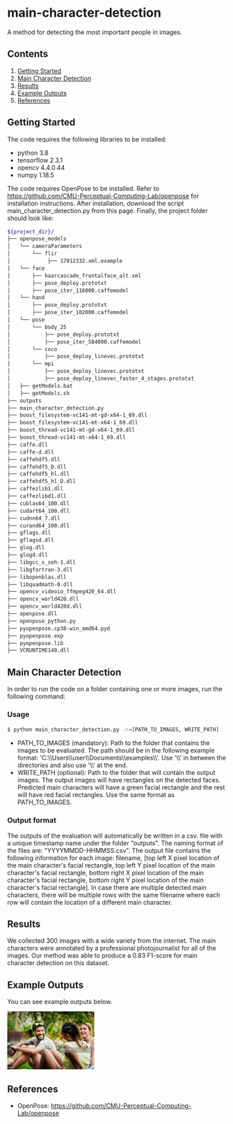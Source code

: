# main-character-detection
A method for detecting the most important people in images.
## Contents
1. [Getting Started](#getting-started)
2. [Main Character Detection](#main-character-detection)
3. [Results](#results)
4. [Example Outputs](#example-outputs)
5. [References](#references)

## Getting Started
The code requires the following libraries to be installed:

-  python 3.8
-  tensorflow 2.3.1
-  opencv 4.4.0.44
-  numpy 1.18.5

The code requires OpenPose to be installed. Refer to https://github.com/CMU-Perceptual-Computing-Lab/openpose for installation instructions. After installation, download the  script main_character_detection.py from this page. Finally, the project folder should look like:

```sh
${project_dir}/
├── openpose_models
│   └── cameraParameters
│       └── flir
│            ├── 17012332.xml.example
│   └── face
│       ├── haarcascade_frontalface_alt.xml
│       ├── pose_deploy.prototxt
│       ├── pose_iter_116000.caffemodel
│   └── hand
│       ├── pose_deploy.prototxt
│       ├── pose_iter_102000.caffemodel
│   └── pose
│       └── body_25
│           ├── pose_deploy.prototxt
│           ├── pose_iter_584000.caffemodel
│       └── coco
│           ├── pose_deploy_linevec.prototxt
│       └── mpi
│           ├── pose_deploy_linevec.prototxt
│           ├── pose_deploy_linevec_faster_4_stages.prototxt
│   ├── getModels.bat
│   ├── getModels.sh
├── outputs
├── main_character_detection.py
├── boost_filesystem-vc141-mt-gd-x64-1_69.dll
├── boost_filesystem-vc141-mt-x64-1_69.dll
├── boost_thread-vc141-mt-gd-x64-1_69.dll
├── boost_thread-vc141-mt-x64-1_69.dll
├── caffe.dll
├── caffe-d.dll
├── caffehdf5.dll
├── caffehdf5_D.dll
├── caffehdf5_hl.dll
├── caffehdf5_hl_D.dll
├── caffezlib1.dll
├── caffezlibd1.dll
├── cublas64_100.dll
├── cudart64_100.dll
├── cudnn64_7.dll
├── curand64_100.dll
├── gflags.dll
├── gflagsd.dll
├── glog.dll
├── glogd.dll
├── libgcc_s_seh-1.dll
├── libgfortran-3.dll
├── libopenblas.dll
├── libquadmath-0.dll
├── opencv_videoio_ffmpeg420_64.dll
├── opencv_world420.dll
├── opencv_world420d.dll
├── openpose.dll
├── openpose_python.py
├── pyopenpose.cp38-win_amd64.pyd
├── pyopenpose.exp
├── pyopenpose.lib
├── VCRUNTIME140.dll
```

## Main Character Detection

In order to run the code on a folder containing one or more images, run the following command:

### Usage

```sh
$ python main_character_detection.py -r=[PATH_TO_IMAGES, WRITE_PATH]
```
- PATH_TO_IMAGES (mandatory): Path to the folder that contains the images to be evaluated. The path should be in the following example format: 'C:&#92;&#92;Users&#92;&#92;user&#92;&#92;Documents&#92;&#92;examples&#92;&#92;'. Use '&#92;&#92;' in between the directories and also use '&#92;&#92;' at the end.
- WRITE_PATH (optional): Path to the folder that will contain the output images. The output images will have rectangles on the detected faces. Predicted main characters will have a green facial rectangle and the rest will have red facial rectangles. Use the same format as PATH_TO_IMAGES.

### Output format
The outputs of the evaluation will automatically be written in a csv. file with a unique timestamp name under the folder "outputs". The naming format of the files are: "YYYYMMDD-HHMMSS.csv". The output file contains the following information for each image: filename, [top left X pixel location of the main character's facial rectangle, top left Y pixel location of the main character's facial rectangle, bottom right X pixel location of the main character's facial rectangle, bottom right Y pixel location of the main character's facial rectangle]. In case there are multiple detected main characters, there will be multiple rows with the same filename where each row will contain the location of a different main character.

## Results

We collected 300 images with a wide variety from the internet. The main characters were annotated by a professional photojournalist for all of the images. Our method was able to produce a 0.83 F1-score for main character detection on this dataset.

## Example Outputs

You can see example outputs below.

<img src="https://github.com/mertseker-dev/main-character-detection/blob/main/examples/gettyimages-1011287184-2048x2048.jpg" width="200" />

## References

- OpenPose: https://github.com/CMU-Perceptual-Computing-Lab/openpose
